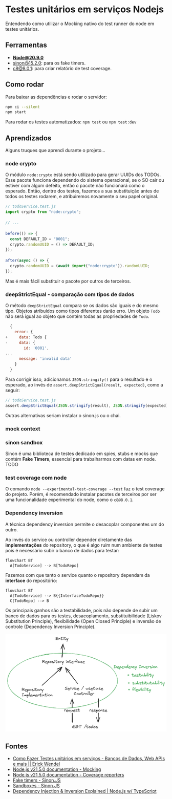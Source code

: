 # Testes unitários em serviços Nodejs

Entendendo como utilizar o Mocking nativo do test runner do node em testes unitários.

## Ferramentas

- **Node@20.9.0**
- sinon@15.2.0: para os fake timers.
- c8@8.0.1: para criar relatório de test coverage.

## Como rodar

Para baixar as dependências e rodar o servidor:

```sh
npm ci --silent
npm start
```

Para rodar os testes automatizados: `npm test` ou `npm test:dev`

## Aprendizados

Alguns truques que aprendi durante o projeto...

### node crypto

O módulo `node:crypto` está sendo utilizado para gerar UUIDs dos TODOs. Esse pacote funciona dependendo do sistema operacional, se o SO cair ou estiver com algum defeito, então o pacote não funcionará como o esperado. Então, dentre dos testes, fazemos a sua substituição antes de todos os testes rodarem, e atribuiremos novamente o seu papel original.

```javascript
// todoService.test.js
import crypto from "node:crypto";

// ...

before(() => {
  const DEFAULT_ID = "0001";
  crypto.randomUUID = () => DEFAULT_ID;
});

after(async () => {
  crypto.randomUUID = (await import("node:crypto")).randomUUID;
});
```

Mas é mais fácil substituir o pacote por outros de terceiros.

### deepStrictEqual - comparação com tipos de dados

O método `deepStrictEqual` compara se os dados são iguais e do mesmo tipo. Objetos atribuídos como tipos diferentes darão erro. Um objeto `Todo` não será igual ao objeto que contém todas as propriedades de `Todo`.

```javascript
  {
    error: {
+     data: Todo {
-     data: {
        id: '0001',
...
      message: 'invalid data'
    }
  }
```

Para corrigir isso, adicionamos `JSON.stringify()` para o resultado e o esperado, ao invés de `assert.deepStrictEqual(result, expected)`, como a seguir:

```javascript
// todoService.test.js
assert.deepStrictEqual(JSON.stringify(result), JSON.stringify(expected))
```

Outras alternativas seriam instalar o sinon.js ou o chai.

### mock context

### sinon sandbox

Sinon é uma biblioteca de testes dedicado em spies, stubs e mocks que contém **Fake Timers**, essencial para trabalharmos com datas em node. TODO

### test coverage com node

O comando `node --experimental-test-coverage --test` faz o test coverage do projeto. Porém, é recomendado instalar pacotes de terceiros por ser uma funcionalidade experimental do node, como o `c8@8.0.1`.

### Dependency inversion

A técnica dependency inversion permite o desacoplar componentes um do outro.

Ao invés do service ou controller depender diretamente das **implementações** do repository, o que é algo ruim num ambiente de testes pois é necessário subir o banco de dados para testar:

```mermaid
flowchart BT
  A[TodoService] --> B[TodoRepo]
```

Fazemos com que tanto o service quanto o repository dependam da **interface** do repositório: 

```mermaid
flowchart BT
  A[TodoService] --> B{{InterfaceTodoRepo}} 
  C[TodoRepo] --> B
```

Os principais ganhos são a testabilidade, pois não depende de subir um banco de dados para os testes, desacoplamento, substituibilidade (Liskov Substitution Principle), flexibilidade (Open Closed Principle) e inversão de controle (Dependency Inversion Principle).

![Dependency inversion](github/dependency-inversion.png)

## Fontes

- [Como Fazer Testes unitários em serviços - Bancos de Dados, Web APIs e mais || Erick Wendel](https://www.youtube.com/watch?v=iDaBo7ge604)
- [Node.js v21.5.0 documentation - Mocking](https://nodejs.org/api/test.html#mocking)
- [Node.js v21.5.0 documentation - Coverage reporters](https://nodejs.org/api/test.html#coverage-reporters)
- [Fake timers - Sinon.JS](https://sinonjs.org/releases/v17/fake-timers/)
- [Sandboxes - Sinon.JS](https://sinonjs.org/releases/v17/sandbox/)
- [Dependency Injection & Inversion Explained | Node.js w/ TypeScript](https://khalilstemmler.com/articles/tutorials/dependency-injection-inversion-explained/)